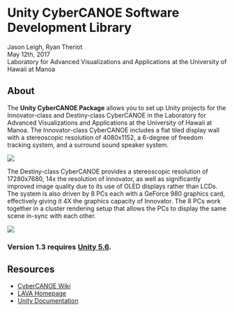 # Unity CyberCANOE Software Development Library 

Jason Leigh, Ryan Theriot  
May 12th, 2017  
Laboratory for Advanced Visualizations and Applications at the University of Hawaii at Manoa  

## About  
The **Unity CyberCANOE Package** allows you to set up Unity projects for the Innovator-class and Destiny-class CyberCANOE in the Laboratory for Advanced Visualizations and Applications at the University of Hawaii at Manoa. The Innovator-class CyberCANOE includes a flat tiled display wall with a stereoscopic resolution of 4080x1152, a 6-degree of freedom tracking system, and a surround sound speaker system.  

<img src="https://github.com/uhmlavalab/CyberCANOE/wiki/images/innovator.png"/>

The Destiny-class CyberCANOE provides a stereoscopic resolution of 17280x7680, 14x the resolution of Innovator, as well as significantly improved image quality due to its use of OLED displays rather than LCDs. The system is also driven by 8 PCs each with a GeForce 980 graphics card, effectively giving it 4X the graphics capacity of Innovator. The 8 PCs work together in a cluster rendering setup that allows the PCs to display the same scene in-sync with each other. 

<img src="https://github.com/uhmlavalab/CyberCANOE/wiki/images/destiny.png"/>

### Version 1.3 requires [**Unity 5.6**](https://unity3d.com/).

## Resources

* [CyberCANOE Wiki](https://github.com/uhmlavalab/CyberCANOE/wiki)
* [LAVA Homepage](http://lava.manoa.hawaii.edu/)  
* [Unity Documentation](https://docs.unity3d.com/Manual/index.html)  
